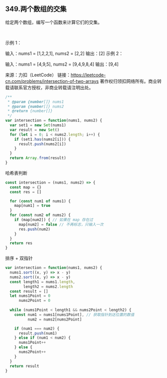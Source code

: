 ## 349.两个数组的交集

给定两个数组，编写一个函数来计算它们的交集。

 

示例 1：

输入：nums1 = [1,2,2,1], nums2 = [2,2]
输出：[2]
示例 2：

输入：nums1 = [4,9,5], nums2 = [9,4,9,8,4]
输出：[9,4]
 

来源：力扣（LeetCode）
链接：https://leetcode-cn.com/problems/intersection-of-two-arrays
著作权归领扣网络所有。商业转载请联系官方授权，非商业转载请注明出处。

```js
/**
 * @param {number[]} nums1
 * @param {number[]} nums2
 * @return {number[]}
 */
var intersection = function(nums1, nums2) {
  var set1 = new Set(nums1)
  var result = new Set()
  for (let i = 0; i < nums2.length; i++) {
    if (set1.has(nums2[i])) {
      result.push(nums2[i])
    }
  }
  return Array.from(result)
}
```

哈希表判断

```js
const intersection = (nums1, nums2) => {
  const map = {}
  const res = []

  for (const num1 of nums1) {
    map[num1] = true
  }
  for (const num2 of nums2) {
    if (map[num2]) { // 如果在 map 存在过
      map[num2] = false // 不再标志，只输入一次
      res.push(num2)
    }
  }
  return res
}
```

排序 + 双指针
```js
var intersection = function(nums1, nums2) {
  nums1.sort((x, y) => x - y)
  nums2.sort((x, y) => x - y)
  const length1 = nums1.length,
        length2 = nums2.length
  const result = []
  let nums1Point = 0
      nums2Point = 0
  
  while (nums1Point < length1 && nums2Point < length2) {
    const num1 = nums1[nums1Point], // 获取指针到达位置的数值
          num2 = nums2[nums2Point]

    if (num1 === num2) {
      result.push(num1)
    } else if (num1 < num2) {
      nums1Point++
    } else {
      nums2Point++
    }
  }
  return result
}
```